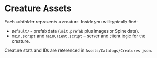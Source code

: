 # Creature Assets

Each subfolder represents a creature.  Inside you will typically find:
- `Default/` – prefab data (`unit.prefab` plus images or Spine data).
- `main.script` and `mainClient.script` – server and client logic for the creature.

Creature stats and IDs are referenced in `Assets/Catalogs/Creatures.json`.
